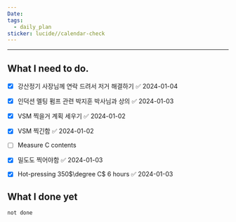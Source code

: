 ```yaml
---
Date: 
tags:
  - daily_plan
sticker: lucide//calendar-check
---
```

---
## What I need to do.

- [x] 강산정기 사장님께 연락 드려서 저거 해결하기 ✅ 2024-01-04
- [x] 인덕션 멜팅 펌프 관련 박지훈 박사님과 상의 ✅ 2024-01-03
- [x] VSM 찍을거 계획 세우기 ✅ 2024-01-02
- [x] VSM 찍긴함 ✅ 2024-01-02
- [ ] Measure C contents
- [x] 밀도도 찍어야함 ✅ 2024-01-03
- [x] Hot-pressing 350$\degree C$ 6 hours ✅ 2024-01-03



## What I done yet
```tasks
not done
```
